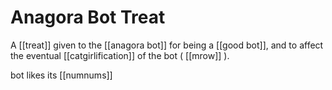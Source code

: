 Anagora Bot Treat
===

A [[treat]] given to the [[anagora bot]] for being a [[good bot]], and to affect the eventual [[catgirlification]] of the bot ( [[mrow]] ).

bot likes its [[numnums]]